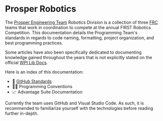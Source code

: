 # Prosper Robotics

The [Prosper Engineering Team](https://www.prosperengineeringteam.com/) Robotics Division is a collection of three [FRC](https://www.firstinspires.org/robotics/frc) teams that work in coordination to compete at the annual FIRST Robotics Competition. This documentation details the Programming Team's standards in regards to code naming, formatting, project organization, and best programming practices.

Some articles have also been specifically dedicated to documenting knowledge gained throughout the years that is not explicitly stated on the official [WPI Lib Docs](https://docs.wpilib.org/en/stable/index.html).

Here is an index of this documentation:

- 🌳 [GitHub Standards](GitHubDocs/GITHUB_DOCS.md)
- 🧑‍💻 Programming Conventions
- 📈 Advantage Suite Documentation

Currently the team uses GitHub and Visual Studio Code. As such, it is recommended to familiarize yourself with the technologies before reading further in-depth.


